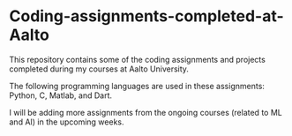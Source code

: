 # Coding-assignments-completed-at-Aalto
This repository contains some of the coding assignments and projects completed during my courses at Aalto University.

The following programming languages are used in these assignments: Python, C, Matlab, and Dart.

I will be adding more assignments from the ongoing courses (related to ML and AI) in the upcoming weeks.
